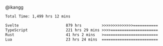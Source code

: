 @ikangg
<!--START_SECTION:waka-->

```txt
Total Time: 1,499 hrs 12 mins

Svelte                     879 hrs         >>>>>>>>>>>>>>===========   57.82 %
TypeScript                 221 hrs 29 mins >>>>=====================   14.57 %
Rust                       41 hrs 2 mins   >========================   02.70 %
Lua                        23 hrs 24 mins  =========================   01.54 %
```

<!--END_SECTION:waka-->
